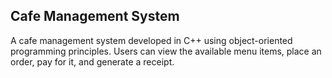 ## Cafe Management System

A cafe management system developed in C++ using object-oriented programming principles. Users can view the available menu items, place an order, pay for it, and generate a receipt.

